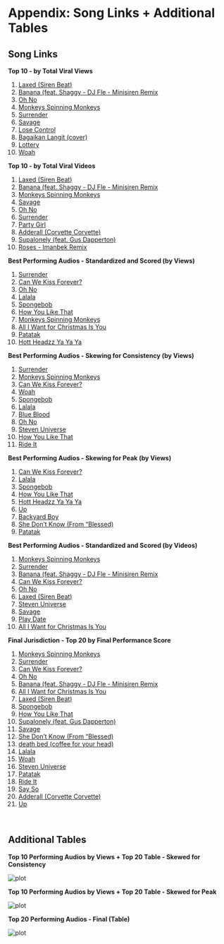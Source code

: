 # **Appendix: Song Links + Additional Tables**

## **Song Links**

**Top 10 - by Total Viral Views**

1. [Laxed (Siren Beat)](https://www.youtube.com/watch?v=E0gFA08-9xM)
2. [Banana (feat. Shaggy - DJ Fle - Minisiren Remix](https://www.youtube.com/watch?v=eEYviw35to0)
3. [Oh No](https://www.youtube.com/watch?v=R75Xcfqy-2I)
4. [Monkeys Spinning Monkeys](https://www.youtube.com/watch?v=NPdgPZ0u3zQ)
5. [Surrender](https://www.youtube.com/watch?v=caoP4dj2oro)
6. [Savage](https://www.youtube.com/watch?v=eJEKHdvntPI)
7. [Lose Control](https://www.youtube.com/watch?v=-3P2USPFDcE)
8. [Bagaikan Langit (cover)](https://www.youtube.com/watch?v=JdOv2Qle4fM)
9. [Lottery](https://www.youtube.com/watch?v=mn4xwao3G5k)
10. [Woah](https://www.youtube.com/watch?v=afRki2_aNKg)

**Top 10 - by Total Viral Videos**

1. [Laxed (Siren Beat)](https://www.youtube.com/watch?v=E0gFA08-9xM)
2. [Banana (feat. Shaggy - DJ Fle - Minisiren Remix](https://www.youtube.com/watch?v=eEYviw35to0)
3. [Monkeys Spinning Monkeys](https://www.youtube.com/watch?v=NPdgPZ0u3zQ)
4. [Savage](https://www.youtube.com/watch?v=eJEKHdvntPI)
5. [Oh No](https://www.youtube.com/watch?v=R75Xcfqy-2I)
6. [Surrender](https://www.youtube.com/watch?v=caoP4dj2oro)
7. [Party Girl](https://www.youtube.com/watch?v=0liraNXoK4U)
8. [Adderall (Corvette Corvette)](https://www.youtube.com/watch?v=D5FdrOx2aZk)
9. [Supalonely (feat. Gus Dapperton)](https://www.youtube.com/watch?v=Rb6Scz-5YOs)
10. [Roses - Imanbek Remix](https://www.youtube.com/watch?v=2zToEPpFEN8)

**Best Performing Audios - Standardized and Scored (by Views)**

1. [Surrender](https://www.youtube.com/watch?v=caoP4dj2oro)
2. [Can We Kiss Forever?](https://www.youtube.com/watch?v=DKbfBSrjVHA)
3. [Oh No](https://www.youtube.com/watch?v=R75Xcfqy-2I)
4. [Lalala](https://www.youtube.com/watch?v=FZZogxdiJMA)
5. [Spongebob](https://www.youtube.com/watch?v=4qXVIbs4CR0)
6. [How You Like That](https://www.youtube.com/watch?v=aHnHwrJjR3U)
7. [Monkeys Spinning Monkeys](https://www.youtube.com/watch?v=NPdgPZ0u3zQ)
8. [All I Want for Christmas Is You](https://www.youtube.com/watch?v=RmUWWVZw28E)
9. [Patatak](https://www.youtube.com/watch?v=EPrIMUo68g4)
10. [Hott Headzz Ya Ya Ya](https://www.tiktok.com/music/Hott-Headzz-Ya-Ya-Ya-6833427876558293766?lang=en)	

**Best Performing Audios - Skewing for Consistency (by Views)**

1. [Surrender](https://www.youtube.com/watch?v=caoP4dj2oro)
2. [Monkeys Spinning Monkeys](https://www.youtube.com/watch?v=NPdgPZ0u3zQ)
3. [Can We Kiss Forever?](https://www.youtube.com/watch?v=DKbfBSrjVHA)
4. [Woah](https://www.youtube.com/watch?v=afRki2_aNKg)
5. [Spongebob](https://www.youtube.com/watch?v=4qXVIbs4CR0)
6. [Lalala](https://www.youtube.com/watch?v=FZZogxdiJMA)
7. [Blue Blood](https://www.youtube.com/watch?v=kmYZK9ZWjeA)
8. [Oh No](https://www.youtube.com/watch?v=R75Xcfqy-2I)
9. [Steven Universe](https://www.youtube.com/watch?v=7_RVoLCx7MU)
10. [How You Like That](https://www.youtube.com/watch?v=aHnHwrJjR3U)
11. [Ride It](https://www.youtube.com/watch?v=LoSm6VkplJc)

**Best Performing Audios - Skewing for Peak (by Views)**

1. [Can We Kiss Forever?](https://www.youtube.com/watch?v=DKbfBSrjVHA)
2. [Lalala](https://www.youtube.com/watch?v=FZZogxdiJMA)
3. [Spongebob](https://www.youtube.com/watch?v=4qXVIbs4CR0)
4. [How You Like That](https://www.youtube.com/watch?v=aHnHwrJjR3U)
5. [Hott Headzz Ya Ya Ya](https://www.tiktok.com/music/Hott-Headzz-Ya-Ya-Ya-6833427876558293766?lang=en)
6. [Up](https://www.youtube.com/watch?v=N2LPTvuIQ5U)
7. [Backyard Boy](https://www.youtube.com/watch?v=Mbj26vHDMII)
8. [She Don’t Know (From “Blessed)](https://www.youtube.com/watch?v=sBVkouvxu4k)
11. [Patatak](https://www.youtube.com/watch?v=EPrIMUo68g4)

**Best Performing Audios - Standardized and Scored (by Videos)**

1. [Monkeys Spinning Monkeys](https://www.youtube.com/watch?v=NPdgPZ0u3zQ)
2. [Surrender](https://www.youtube.com/watch?v=caoP4dj2oro)
3. [Banana (feat. Shaggy - DJ Fle - Minisiren Remix](https://www.youtube.com/watch?v=eEYviw35to0)
4. [Can We Kiss Forever?](https://www.youtube.com/watch?v=DKbfBSrjVHA)
5. [Oh No](https://www.youtube.com/watch?v=R75Xcfqy-2I)
6. [Laxed (Siren Beat)](https://www.youtube.com/watch?v=E0gFA08-9xM)
7. [Steven Universe](https://www.youtube.com/watch?v=7_RVoLCx7MU)
8. [Savage](https://www.youtube.com/watch?v=eJEKHdvntPI)
9. [Play Date](https://www.youtube.com/watch?v=rODr5Zfj8RA)
10. [All I Want for Christmas Is You](https://www.youtube.com/watch?v=RmUWWVZw28E)

**Final Jurisdiction - Top 20 by Final Performance Score**

1. [Monkeys Spinning Monkeys](https://www.youtube.com/watch?v=NPdgPZ0u3zQ)
2. [Surrender](https://www.youtube.com/watch?v=caoP4dj2oro)
3. [Can We Kiss Forever?](https://www.youtube.com/watch?v=DKbfBSrjVHA)
4. [Oh No](https://www.youtube.com/watch?v=R75Xcfqy-2I)
5. [Banana (feat. Shaggy - DJ Fle - Minisiren Remix](https://www.youtube.com/watch?v=eEYviw35to0)
6. [All I Want for Christmas Is You](https://www.youtube.com/watch?v=RmUWWVZw28E)
7. [Laxed (Siren Beat)](https://www.youtube.com/watch?v=E0gFA08-9xM)
8. [Spongebob](https://www.youtube.com/watch?v=4qXVIbs4CR0)
9. [How You Like That](https://www.youtube.com/watch?v=aHnHwrJjR3U)
10. [Supalonely (feat. Gus Dapperton)](https://www.youtube.com/watch?v=Rb6Scz-5YOs)
11. [Savage](https://www.youtube.com/watch?v=eJEKHdvntPI)
12. [She Don’t Know (From “Blessed)](https://www.youtube.com/watch?v=sBVkouvxu4k)
13. [death bed (coffee for your head)](https://www.youtube.com/watch?v=jJPMnTXl63E)
14. [Lalala](https://www.youtube.com/watch?v=FZZogxdiJMA)
15. [Woah](https://www.youtube.com/watch?v=afRki2_aNKg)
16. [Steven Universe](https://www.youtube.com/watch?v=7_RVoLCx7MU)
17. [Patatak](https://www.youtube.com/watch?v=EPrIMUo68g4)
18. [Ride It](https://www.youtube.com/watch?v=LoSm6VkplJc)
19. [Say So](https://www.youtube.com/watch?v=uAYG46w1SCA)
20. [Adderall (Corvette Corvette)](https://www.youtube.com/watch?v=D5FdrOx2aZk)
21. [Up](https://www.youtube.com/watch?v=N2LPTvuIQ5U)

&nbsp;
## **Additional Tables**

**Top 10 Performing Audios by Views + Top 20 Table - Skewed for Consistency**

![plot](https://github.com/paradime-io/social-media-data-modeling-challenge/blob/jayeson-gao/screenshots/best_performing_consistency_top20.png?raw=true)

**Top 10 Performing Audios by Views + Top 20 Table - Skewed for Peak**

![plot](https://github.com/paradime-io/social-media-data-modeling-challenge/blob/jayeson-gao/screenshots/best_performing_peak_top20.png?raw=true)

**Top 20 Performing Audios - Final (Table)**

![plot](https://github.com/paradime-io/social-media-data-modeling-challenge/blob/jayeson-gao/screenshots/top_20_final_performance_rankings_table.png?raw=true)
